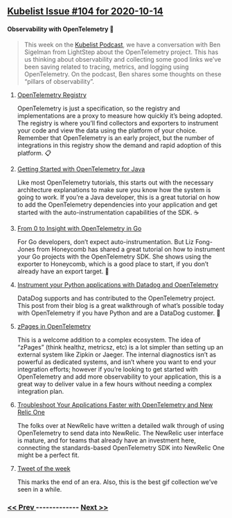 ## [Kubelist Issue #104 for 2020-10-14](https://kubelist.com/issue/104)

#### Observability with OpenTelemetry 🔭

> This week on the <a href="https://kubelist.com/podcast/">Kubelist Podcast</a>, we have a conversation with Ben Sigelman from LightStep about the OpenTelemetry project. This has us thinking about observability and collecting some good links we’ve been saving related to tracing, metrics, and logging using OpenTelemetry. On the podcast, Ben shares some thoughts on these “pillars of observability”. 

1. [OpenTelemetry Registry](https://opentelemetry.io/registry/)

    OpenTelemetry is just a specification, so the registry and implementations are a proxy to measure how quickly it’s being adopted. The registry is where you’ll find collectors and exporters to instrument your code and view the data using the platform of your choice. Remember that OpenTelemetry is an early project, but the number of integrations in this registry show the demand and rapid adoption of this platform. 📋
1. [Getting Started with OpenTelemetry for Java](https://thenewstack.io/getting-started-with-opentelemetry-for-java/)

    Like most OpenTelemetry tutorials, this starts out with the necessary architecture explanations to make sure you know how the system is going to work. If you’re a Java developer, this is a great tutorial on how to add the OpenTelemetry dependencies into your application and get started with the auto-instrumentation capabilities of the SDK. ☕
1. [From 0 to Insight with OpenTelemetry in Go](https://www.honeycomb.io/blog/from-0-to-insight-with-opentelemetry-in-go/)

    For Go developers, don’t expect auto-instrumentation. But Liz Fong-Jones from Honeycomb has shared a great tutorial on how to instrument your Go projects with the OpenTelemetry SDK. She shows using the exporter to Honeycomb, which is a good place to start, if you don’t already have an export target. 🍯
1. [Instrument your Python applications with Datadog and OpenTelemetry](https://www.datadoghq.com/blog/instrument-python-apps-with-datadog-and-opentelemetry/)

    DataDog supports and has contributed to the OpenTelemetry project. This post from their blog is a great walkthrough of what’s possible today with OpenTelemetry if you have Python and are a DataDog customer. 🐶
1. [zPages in OpenTelemetry](https://medium.com/opentelemetry/zpages-in-opentelemetry-2b080a81eb47)

    This is a welcome addition to a complex ecosystem. The idea of “zPages” (think healthz, metricsz, etc) is a lot simpler than setting up an external system like Zipkin or Jaeger. The internal diagnostics isn’t as powerful as dedicated systems, and isn’t where you want to end your integration efforts; however if you’re looking to get started with OpenTelemetry and add more observability to your application, this is a great way to deliver value in a few hours without needing a complex integration plan.
1. [Troubleshoot Your Applications Faster with OpenTelemetry and New Relic One](https://blog.newrelic.com/product-news/opentelemetry-user-experience/)

    The folks over at NewRelic have written a detailed walk through of using OpenTelemetry to send data into NewRelic. The NewRelic user interface is mature, and for teams that already have an investment here, connecting the standards-based OpenTelemetry SDK into NewRelic One might be a perfect fit.
1. [Tweet of the week](https://twitter.com/coreos/status/1314623658095075329)

    This marks the end of an era. Also, this is the best gif collection we’ve seen in a while.

### [ << Prev ](kubelist-103.md) ------------- [ Next >> ](kubelist-105.md)